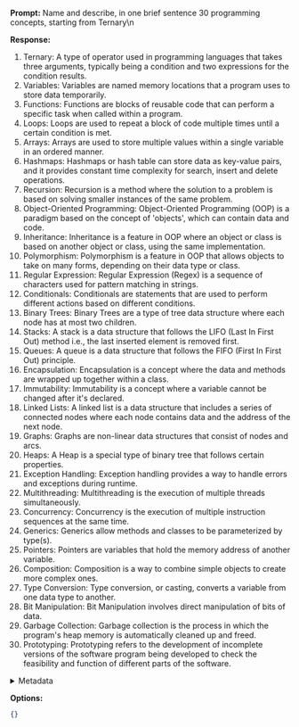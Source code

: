 **Prompt:**
Name and describe, in one brief sentence 30 programming concepts, starting from Ternary\n

**Response:**
1. Ternary: A type of operator used in programming languages that takes three arguments, typically being a condition and two expressions for the condition results.
2. Variables: Variables are named memory locations that a program uses to store data temporarily.
3. Functions: Functions are blocks of reusable code that can perform a specific task when called within a program.
4. Loops: Loops are used to repeat a block of code multiple times until a certain condition is met.
5. Arrays: Arrays are used to store multiple values within a single variable in an ordered manner.
6. Hashmaps: Hashmaps or hash table can store data as key-value pairs, and it provides constant time complexity for search, insert and delete operations.
7. Recursion: Recursion is a method where the solution to a problem is based on solving smaller instances of the same problem.
8. Object-Oriented Programming: Object-Oriented Programming (OOP) is a paradigm based on the concept of 'objects', which can contain data and code.
9. Inheritance: Inheritance is a feature in OOP where an object or class is based on another object or class, using the same implementation.
10. Polymorphism: Polymorphism is a feature in OOP that allows objects to take on many forms, depending on their data type or class.
11. Regular Expression: Regular Expression (Regex) is a sequence of characters used for pattern matching in strings.
12. Conditionals: Conditionals are statements that are used to perform different actions based on different conditions.
13. Binary Trees: Binary Trees are a type of tree data structure where each node has at most two children.
14. Stacks: A stack is a data structure that follows the LIFO (Last In First Out) method i.e., the last inserted element is removed first.
15. Queues: A queue is a data structure that follows the FIFO (First In First Out) principle.
16. Encapsulation: Encapsulation is a concept where the data and methods are wrapped up together within a class.
17. Immutability: Immutability is a concept where a variable cannot be changed after it's declared.
18. Linked Lists: A linked list is a data structure that includes a series of connected nodes where each node contains data and the address of the next node.
19. Graphs: Graphs are non-linear data structures that consist of nodes and arcs.
20. Heaps: A Heap is a special type of binary tree that follows certain properties.
21. Exception Handling: Exception handling provides a way to handle errors and exceptions during runtime.
22. Multithreading: Multithreading is the execution of multiple threads simultaneously.
23. Concurrency: Concurrency is the execution of multiple instruction sequences at the same time.
24. Generics: Generics allow methods and classes to be parameterized by type(s).
25. Pointers: Pointers are variables that hold the memory address of another variable.
26. Composition: Composition is a way to combine simple objects to create more complex ones.
27. Type Conversion: Type conversion, or casting, converts a variable from one data type to another.
28. Bit Manipulation: Bit Manipulation involves direct manipulation of bits of data.
29. Garbage Collection: Garbage collection is the process in which the program's heap memory is automatically cleaned up and freed.
30. Prototyping: Prototyping refers to the development of incomplete versions of the software program being developed to check the feasibility and function of different parts of the software.

<details><summary>Metadata</summary>

- Duration: 39661 ms
- Datetime: 2023-09-02T14:49:15.465203
- Model: gpt-4-0613

</details>

**Options:**
```json
{}
```

